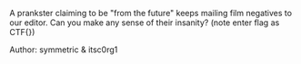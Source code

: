 A prankster claiming to be "from the future" keeps mailing film negatives to our editor. Can you make any sense of their insanity? (note enter flag as CTF{})

Author: symmetric & itsc0rg1
